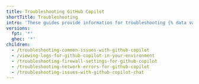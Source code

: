 ```yaml
---
title: Troubleshooting GitHub Copilot
shortTitle: Troubleshooting
intro: 'These guides provide information for troubleshooting {% data variables.product.prodname_copilot %}.'
versions:
  fpt: '*'
  ghec: '*'
children:
  - /troubleshooting-common-issues-with-github-copilot
  - /viewing-logs-for-github-copilot-in-your-environment
  - /troubleshooting-firewall-settings-for-github-copilot
  - /troubleshooting-network-errors-for-github-copilot
  - /troubleshooting-issues-with-github-copilot-chat
---
```

